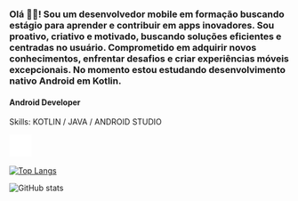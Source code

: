 ### Olá 👋🏻! Sou um desenvolvedor mobile em formação buscando estágio para aprender e contribuir em apps inovadores. Sou proativo, criativo e motivado, buscando soluções eficientes e centradas no usuário. Comprometido em adquirir novos conhecimentos, enfrentar desafios e criar experiências móveis excepcionais. No momento estou estudando desenvolvimento nativo Android em Kotlin.

#### Android Developer

Skills: KOTLIN / JAVA / ANDROID STUDIO



[<img src='https://github.com/ubralex/ubralex/blob/main/linkedin-icon-18-256.png' alt='linkedin' height='40'>](https://www.linkedin.com/in/ubralex/)

[![Top Langs](https://github-readme-stats.vercel.app/api/top-langs/?username=ubralex)](https://github.com/anuraghazra/github-readme-stats)

![GitHub stats](https://github-readme-stats.vercel.app/api?username=ubralex&show_icons=true)  

